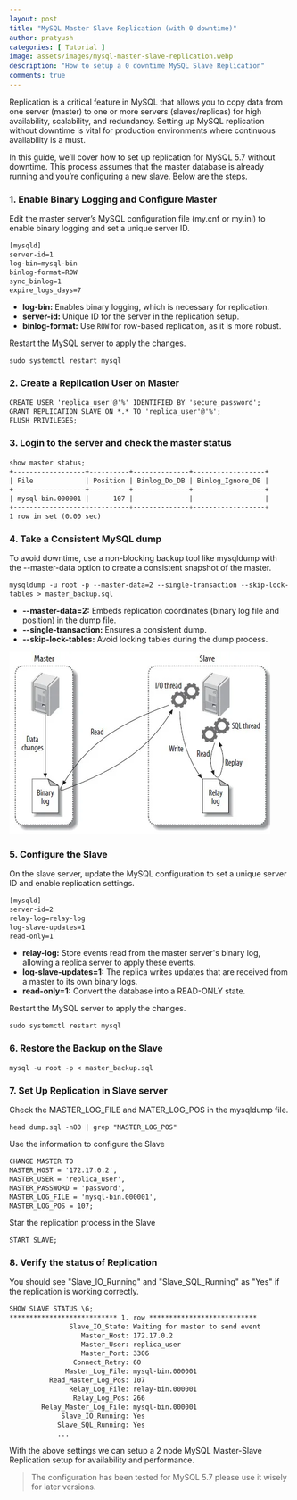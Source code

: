 ```yaml
---
layout: post
title: "MySQL Master Slave Replication (with 0 downtime)"
author: pratyush
categories: [ Tutorial ]
image: assets/images/mysql-master-slave-replication.webp
description: "How to setup a 0 downtime MySQL Slave Replication"
comments: true
---
```


Replication is a critical feature in MySQL that allows you to copy data from one server (master) to one or more servers (slaves/replicas) for high availability, scalability, and redundancy. Setting up MySQL replication without downtime is vital for production environments where continuous availability is a must.

In this guide, we’ll cover how to set up replication for MySQL 5.7 without downtime. This process assumes that the master database is already running and you’re configuring a new slave. Below are the steps.

### 1. Enable Binary Logging and Configure Master
Edit the master server’s MySQL configuration file (my.cnf or my.ini) to enable binary logging and set a unique server ID.

```
[mysqld]
server-id=1
log-bin=mysql-bin
binlog-format=ROW
sync_binlog=1
expire_logs_days=7
```
* **log-bin:** Enables binary logging, which is necessary for replication.
* **server-id:** Unique ID for the server in the replication setup.
* **binlog-format:** Use `ROW` for row-based replication, as it is more robust.

Restart the MySQL server to apply the changes.
```
sudo systemctl restart mysql
```

### 2. Create a Replication User on Master
```
CREATE USER 'replica_user'@'%' IDENTIFIED BY 'secure_password';
GRANT REPLICATION SLAVE ON *.* TO 'replica_user'@'%';
FLUSH PRIVILEGES;
```

### 3. Login to the server and check the master status
```
show master status;
+------------------+----------+--------------+------------------+
| File             | Position | Binlog_Do_DB | Binlog_Ignore_DB |
+------------------+----------+--------------+------------------+
| mysql-bin.000001 |      107 |              |                  |
+------------------+----------+--------------+------------------+
1 row in set (0.00 sec)
```

### 4. Take a Consistent MySQL dump
To avoid downtime, use a non-blocking backup tool like mysqldump with the --master-data option to create a consistent snapshot of the master.
```
mysqldump -u root -p --master-data=2 --single-transaction --skip-lock-tables > master_backup.sql

```
* **--master-data=2:** Embeds replication coordinates (binary log file and position) in the dump file.
* **--single-transaction:** Ensures a consistent dump.
* **--skip-lock-tables:** Avoid locking tables during the dump process.

![MySQL Replication Architecture](/assets/images/mysql-replication.webp)


### 5. Configure the Slave
On the slave server, update the MySQL configuration to set a unique server ID and enable replication settings.
```
[mysqld]
server-id=2
relay-log=relay-log
log-slave-updates=1
read-only=1
```

* **relay-log:** Store events read from the master server's binary log, allowing a replica server to apply these events.
* **log-slave-updates=1:** The replica writes updates that are received from a master to its own binary logs.
* **read-only=1:** Convert the database into a READ-ONLY state.

Restart the MySQL server to apply the changes.
```
sudo systemctl restart mysql
```

### 6. Restore the Backup on the Slave
```
mysql -u root -p < master_backup.sql
```

### 7. Set Up Replication in Slave server
Check the MASTER_LOG_FILE and MATER_LOG_POS in the mysqldump file.
```
head dump.sql -n80 | grep "MASTER_LOG_POS"
```

Use the information to configure the Slave
```
CHANGE MASTER TO 
MASTER_HOST = '172.17.0.2',
MASTER_USER = 'replica_user',
MASTER_PASSWORD = 'password', 
MASTER_LOG_FILE = 'mysql-bin.000001', 
MASTER_LOG_POS = 107;
```

Star the replication process in the Slave
```
START SLAVE;
```

### 8. Verify the status of Replication
You should see "Slave_IO_Running" and "Slave_SQL_Running" as "Yes" if the replication is working correctly.
```
SHOW SLAVE STATUS \G;
*************************** 1. row ***************************
               Slave_IO_State: Waiting for master to send event
                  Master_Host: 172.17.0.2
                  Master_User: replica_user
                  Master_Port: 3306
                Connect_Retry: 60
              Master_Log_File: mysql-bin.000001
          Read_Master_Log_Pos: 107
               Relay_Log_File: relay-bin.000001
                Relay_Log_Pos: 266
        Relay_Master_Log_File: mysql-bin.000001
             Slave_IO_Running: Yes
            Slave_SQL_Running: Yes
            ...
```

With the above settings we can setup a 2 node MySQL Master-Slave Replication setup for availability and performance.

> The configuration has been tested for MySQL 5.7 please use it wisely for later versions.